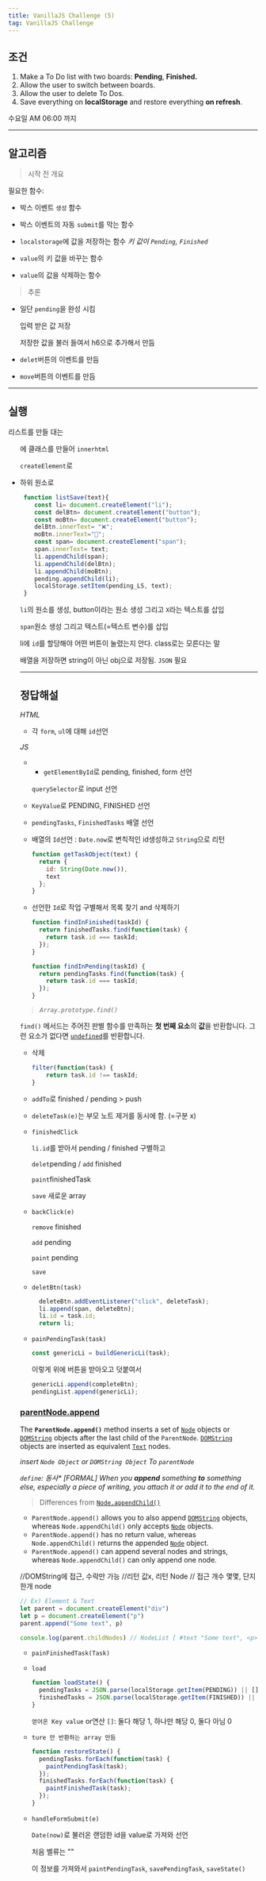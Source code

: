 ```yaml
---
title: VanillaJS Challenge (5)
tag: VanillaJS Challenge
---
```




## 조건

1. Make a To Do list with two boards: **Pending**, **Finished.**
2. Allow the user to switch between boards.
3. Allow the user to delete To Dos.
4. Save everything on **localStorage** and restore everything **on refresh**.

수요일 AM 06:00 까지

---

## 알고리즘

> 시작 전 개요 

필요한 함수:

+ 박스 이벤트 `생성` 함수

+ 박스 이벤트의 자동 `submit`를 막는 함수

+ `localstorage`에 값을 저장하는 함수   *키 값이  `Pending`, `Finished`*
+ `value`의 키 값을 바꾸는 함수
+ `value`의 값을 삭제하는 함수



> 추론

+ 일단 `pending`을 완성 시킴

  입력 받은 값 저장

  저장한 값을 불러 들여서 h6으로 추가해서 만듬

+ `delet`버튼의 이벤트를 만듬

+  `move`버튼의 이벤트를 만듬


---

## 실행

리스트를 만들 대는 <ul>에 클래스를 만들어 `innerhtml`

`createElement`로 <li>하위 원소로 

```js
 function listSave(text){
    const li= document.createElement("li"); 
    const delBtn= document.createElement("button");
    const moBtn= document.createElement("button");
    delBtn.innerText= "❌"; 
    moBtn.innerText="🚩";
    const span= document.createElement("span");
    span.innerText= text;
    li.appendChild(span);
    li.appendChild(delBtn);
    li.appendChild(moBtn);
    pending.appendChild(li);
    localStorage.setItem(pending_LS, text);
 }
```



`li`의 원소를 생성, button이라는 원소 생성 그리고 `X`라는 텍스트를 삽입

`span`원소 생성 그리고 텍스트(=텍스트 변수)를 삽입

li에 `id`를 할당해야 어떤 버튼이 눌렸는지 안다. class로는 모른다는 말

배열을 저장하면 string이 아닌 obj으로 저장됨. `JSON` 필요



---

## 정답해설

*HTML*

+ 각 `form`, `ul`에 대해 `id`선언

*JS*

+ + `getElementById`로 pending, finished, form 선언 

  `querySelector`로 input 선언

+ `KeyValue`로 PENDING, FINISHED 선언

+ `pendingTasks`, `FinishedTasks` 배열 선언

+ 배열의 `Id`선언 : `Date.now`로 변칙적인 id생성하고 `String`으로 리턴 

  ```js
  function getTaskObject(text) {
    return {
      id: String(Date.now()),
      text
    };
  }
  ```

+ 선언한 `Id`로 작업 구별해서 목록 찾기 and 삭제하기

  ```js
  function findInFinished(taskId) {
    return finishedTasks.find(function(task) {
      return task.id === taskId;
    });
  }
  
  function findInPending(taskId) {
    return pendingTasks.find(function(task) {
      return task.id === taskId;
    });
  }
  ```

> _`Array.prototype.find()`_

`find()` 메서드는 주어진 판별 함수를 만족하는 **첫 번째 요소**의 **값**을 반환합니다. 그런 요소가 없다면 [`undefined`](https://developer.mozilla.org/ko/docs/Web/JavaScript/Reference/Global_Objects/undefined)를 반환합니다.

+ 삭제

  ```js
  filter(function(task) {
      return task.id !== taskId;
  }
  ```

+ `addTo`로 finished / pending > push 

+ `deleteTask(e)`는 부모 노트 제거를 동시에 함. (=구분 x)

+ `finishedClick` 

  `li.id`를 받아서 pending / finished 구별하고 

  `delet`pending / `add` finished

  `paint`finishedTask

  `save`  새로운 array

+ `backClick(e)`

  `remove` finished

  `add` pending

  `paint` pending

  `save`

+ `deletBtn(task)`

  ```js
    deleteBtn.addEventListener("click", deleteTask);
    li.append(span, deleteBtn);
    li.id = task.id;
    return li;
  ```

+ `painPendingTask(task)`

  ```js
  const genericLi = buildGenericLi(task);
  ```

  이렇게 위에 버튼을 받아오고 덧붙여서

  ```js
  genericLi.append(completeBtn);
  pendingList.append(genericLi);
  ```

### [parentNode.append](https://developer.mozilla.org/en-US/docs/Web/API/ParentNode/append)

The **`ParentNode.append()`** method inserts a set of [`Node`](https://developer.mozilla.org/en-US/docs/Web/API/Node) objects or [`DOMString`](https://developer.mozilla.org/en-US/docs/Web/API/DOMString) objects after the last child of the `ParentNode`. [`DOMString`](https://developer.mozilla.org/en-US/docs/Web/API/DOMString) objects are inserted as equivalent [`Text`](https://developer.mozilla.org/en-US/docs/Web/API/Text) nodes.

*insert `Node Object` or `DOMString Object`   To `parentNode`*

_`define`: 동사* [FORMAL] When you **append** something **to** something else, especially a piece of writing, you attach it or add it to the end of it._

>  Differences from [`Node.appendChild()`](https://developer.mozilla.org/en-US/docs/Web/API/Node/appendChild)

- `ParentNode.append()` allows you to also append [`DOMString`](https://developer.mozilla.org/en-US/docs/Web/API/DOMString) objects, whereas `Node.appendChild()` only accepts [`Node`](https://developer.mozilla.org/en-US/docs/Web/API/Node) objects. 
- `ParentNode.append()` has no return value, whereas `Node.appendChild()` returns the appended [`Node`](https://developer.mozilla.org/en-US/docs/Web/API/Node) object.
- `ParentNode.append()` can append several nodes and strings, whereas `Node.appendChild()` can only append one node. 

 //DOMString에 접근, 수락만 가능   //리턴 값x, 리턴 Node  // 접근 개수 몇몇, 단지 한개 node

```js
// Ex) Element & Text
let parent = document.createElement("div")
let p = document.createElement("p")
parent.append("Some text", p)

console.log(parent.childNodes) // NodeList [ #text "Some text", <p> ]	
```



+ `painFinishedTask(Task)` 

  

+ `load`

  ```js
  function loadState() {
    pendingTasks = JSON.parse(localStorage.getItem(PENDING)) || [];
    finishedTasks = JSON.parse(localStorage.getItem(FINISHED)) || [];
  }
  ```

  `얻어온 Key value` or연산  `[]`: 둘다 해당 1, 하나만 해당 0, 둘다 아님 0 

+ `ture 만 반환하는 array 만듬`

  ```js
  function restoreState() {
    pendingTasks.forEach(function(task) {
      paintPendingTask(task);
    });
    finishedTasks.forEach(function(task) {
      paintFinishedTask(task);
    });
  }
  ```

  

+ `handleFormSubmit(e)`

  `Date(now)`로 불러온 랜덤한 id을 value로 가져와 선언

  처음 벨류는 ""

  이 정보를 가져와서 `paintPendingTask`, `savePendingTask`, `saveState()`

